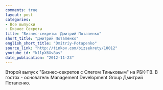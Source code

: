 ```yaml
---
comments: true
layout: post
categories:
- Все выпуски
- Бизнес Секреты
title: "Бизнес-секреты: Дмитрий Потапенко"
short_title: "Дмитрий Потапенко"
english_short_title: "Dmitriy-Potapenko"
source_link: "http://tinkov.com/bizsekrety/10012"
youtube_id: "k1lpX6Xv8as"
date_publication: "2012-11-23"
---
```

Второй выпуск "Бизнес-секретов с Олегом Тиньковым" на РБК-ТВ. В гостях - основатель Management Development Group Дмитрий Потапенко.